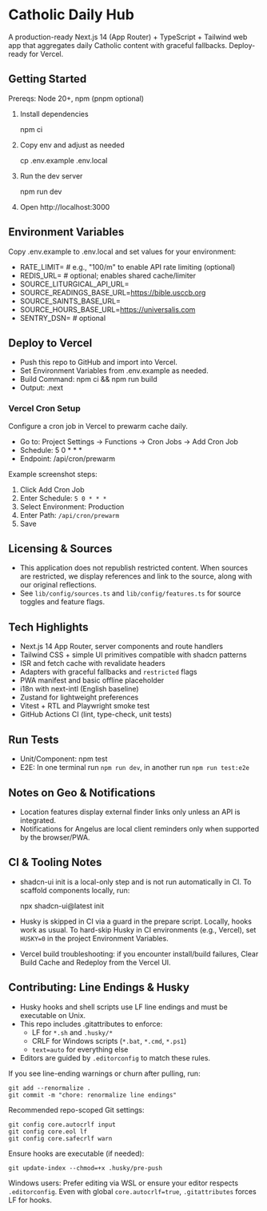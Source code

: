 # Catholic Daily Hub

A production-ready Next.js 14 (App Router) + TypeScript + Tailwind web app that aggregates daily Catholic content with graceful fallbacks. Deploy-ready for Vercel.

## Getting Started

Prereqs: Node 20+, npm (pnpm optional)

1. Install dependencies

   npm ci

2. Copy env and adjust as needed

   cp .env.example .env.local

3. Run the dev server

   npm run dev

4. Open http://localhost:3000

## Environment Variables

Copy .env.example to .env.local and set values for your environment:

- RATE_LIMIT=          # e.g., "100/m" to enable API rate limiting (optional)
- REDIS_URL=           # optional; enables shared cache/limiter
- SOURCE_LITURGICAL_API_URL=
- SOURCE_READINGS_BASE_URL=https://bible.usccb.org
- SOURCE_SAINTS_BASE_URL=
- SOURCE_HOURS_BASE_URL=https://universalis.com
- SENTRY_DSN=          # optional

## Deploy to Vercel

- Push this repo to GitHub and import into Vercel.
- Set Environment Variables from .env.example as needed.
- Build Command: npm ci && npm run build
- Output: .next

### Vercel Cron Setup

Configure a cron job in Vercel to prewarm cache daily.

- Go to: Project Settings → Functions → Cron Jobs → Add Cron Job
- Schedule: 5 0 * * *
- Endpoint: /api/cron/prewarm

Example screenshot steps:
1. Click Add Cron Job
2. Enter Schedule: `5 0 * * *`
3. Select Environment: Production
4. Enter Path: `/api/cron/prewarm`
5. Save

## Licensing & Sources

- This application does not republish restricted content. When sources are restricted, we display references and link to the source, along with our original reflections.
- See `lib/config/sources.ts` and `lib/config/features.ts` for source toggles and feature flags.

## Tech Highlights

- Next.js 14 App Router, server components and route handlers
- Tailwind CSS + simple UI primitives compatible with shadcn patterns
- ISR and fetch cache with revalidate headers
- Adapters with graceful fallbacks and `restricted` flags
- PWA manifest and basic offline placeholder
- i18n with next-intl (English baseline)
- Zustand for lightweight preferences
- Vitest + RTL and Playwright smoke test
- GitHub Actions CI (lint, type-check, unit tests)

## Run Tests

- Unit/Component: npm test
- E2E: In one terminal run `npm run dev`, in another run `npm run test:e2e`

## Notes on Geo & Notifications

- Location features display external finder links only unless an API is integrated.
- Notifications for Angelus are local client reminders only when supported by the browser/PWA.


## CI & Tooling Notes

- shadcn-ui init is a local-only step and is not run automatically in CI. To scaffold components locally, run:

  npx shadcn-ui@latest init

- Husky is skipped in CI via a guard in the prepare script. Locally, hooks work as usual. To hard-skip Husky in CI environments (e.g., Vercel), set `HUSKY=0` in the project Environment Variables.
- Vercel build troubleshooting: if you encounter install/build failures, Clear Build Cache and Redeploy from the Vercel UI.


## Contributing: Line Endings & Husky

- Husky hooks and shell scripts use LF line endings and must be executable on Unix.
- This repo includes .gitattributes to enforce:
  - LF for `*.sh` and `.husky/*`
  - CRLF for Windows scripts (`*.bat`, `*.cmd`, `*.ps1`)
  - `text=auto` for everything else
- Editors are guided by `.editorconfig` to match these rules.

If you see line-ending warnings or churn after pulling, run:

```
git add --renormalize .
git commit -m "chore: renormalize line endings"
```

Recommended repo-scoped Git settings:

```
git config core.autocrlf input
git config core.eol lf
git config core.safecrlf warn
```

Ensure hooks are executable (if needed):

```
git update-index --chmod=+x .husky/pre-push
```

Windows users: Prefer editing via WSL or ensure your editor respects `.editorconfig`. Even with global `core.autocrlf=true`, `.gitattributes` forces LF for hooks.
